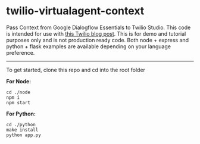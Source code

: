 # twilio-virtualagent-context
Pass Context from Google Dialogflow Essentials to Twilio Studio. This code is intended for use with [this Twilio blog post](https://www.twilio.com/blog/passing-context-between-google-dialogflow-and-twilio-studio). This is for demo and tutorial purposes only and is not production ready code. Both node + express and python + flask examples are available depending on your language preference.

---

To get started, clone this repo and cd into the root folder

**For Node:**
```
cd ./node
npm i
npm start
```

**For Python:**
```
cd ./python
make install
python app.py
```

